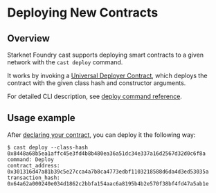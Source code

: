 # Deploying New Contracts

## Overview

Starknet Foundry cast supports deploying smart contracts to a given network with the `cast deploy` command.

It works by invoking a [Universal Deployer Contract](https://docs.openzeppelin.com/contracts-cairo/0.6.1/udc), which deploys the contract with the given class hash and constructor arguments.

For detailed CLI description, see [deploy command reference](../reference/cast/index.html#deploy).

## Usage example

After [declaring your contract](./declare.md), you can deploy it the following way:

```shell
$ cast deploy --class-hash 0x8448a68b5ea1affc45e3fd4b8b480ea36a51dc34e337a16d2567d32d0c6f8a
command: Deploy
contract_address: 0x301316d47a81b39c5e27cca4a7b8ca4773edbf1103218588d6da4d3ed53035a
transaction_hash: 0x64a62a000240e034d1862c2bbfa154aac6a8195b4b2e570f38bf4fd47a5ab1e
```
